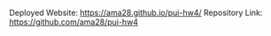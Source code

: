 Deployed Website: https://ama28.github.io/pui-hw4/
Repository Link: https://github.com/ama28/pui-hw4
